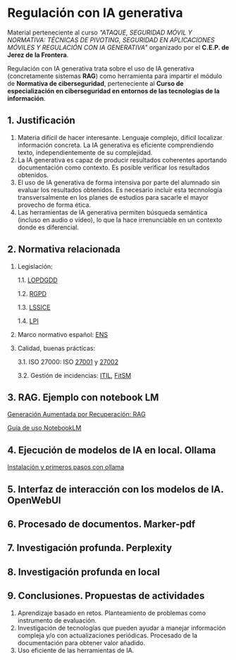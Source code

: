 # Regulación con IA generativa

Material perteneciente al curso *"ATAQUE, SEGURIDAD MÓVIL Y NORMATIVA: TÉCNICAS DE PIVOTING, SEGURIDAD EN APLICACIONES MÓVILES Y REGULACIÓN CON IA GENERATIVA"* organizado por el **C.E.P. de Jerez de la Frontera**.

Regulación con IA generativa trata sobre el uso de IA generativa (concretamente sistemas **RAG**) como herramienta para impartir el módulo de **Normativa de ciberseguridad**, perteneciente al **Curso de especialización en ciberseguridad en entornos de las tecnologías de la
información**.

## 1. Justificación
1. Materia difícil de hacer interesante. Lenguaje complejo, difícil localizar información concreta. La IA generativa es eficiente comprendiendo texto, independientemente de su complejidad.
2. La IA generativa es capaz de producir resultados coherentes aportando documentación como contexto. Es posible verificar los resultados obtenidos.
3. El uso de IA generativa de forma intensiva por parte del alumnado sin evaluar los resultados obtenidos. Es necesario incluir esta tecnnología transversalmente en los planes de estudios para sacarle el mayor provecho de forma ética.
4. Las herramientas de IA generativa permiten búsqueda semántica (incluso en audio o vídeo), lo que la hace irrenunciable en un contexto donde es diferencial.

## 2. Normativa relacionada
1. Legislación:

    1.1. [LOPDGDD](normativa/BOE-A-2018-16673-consolidado.pdf)

    1.2. [RGPD](normativa/CELEX_32016R0679_ES_TXT.pdf)

    1.3. [LSSICE](normativa/BOE-A-2002-13758-consolidado.pdf)

    1.4. [LPI](normativa/BOE-A-1996-8930-consolidado.pdf)

2. Marco normativo español: [ENS](normativa/BOE-A-2022-7191-consolidado.pdf)

3. Calidad, buenas prácticas:

    3.1. ISO 27000: ISO [27001](normativa/Documento_Norma_UNE-EN_ISO-IEC_27001_MINTUR.pdf) y [27002](normativa\Documento_Norma_UNE-EN_ISO-IEC_27002_MINTUR.pdf)

    3.2. Gestión de incidencias: [ITIL](https://wiki.en.it-processmaps.com/index.php/Main_Page), [FitSM](https://www.fitsm.eu/downloads/)

    
## 3. RAG. Ejemplo con notebook LM

[Generación Aumentada por Recuperación: RAG](RAG/RAG.md)

[Guía de uso NotebookLM](RAG/Guia_NotebookLM.md)

## 4. Ejecución de modelos de IA en local. Ollama

[Instalación y primeros pasos con ollama](ollama/ollama.md)

## 5. Interfaz de interacción con los modelos de IA. OpenWebUl

## 6. Procesado de documentos. Marker-pdf

## 7. Investigación profunda. Perplexity

## 8. Investigación profunda en local

## 9. Conclusiones. Propuestas de actividades
1. Aprendizaje basado en retos. Planteamiento de problemas como instrumento de evaluación.
2. Investigación de tecnologías que pueden ayudar a manejar información compleja y/o con actualizaciones periódicas. Procesado de la documentación para obtener valor añadido.
3. Uso eficiente de las herramientas de IA.

